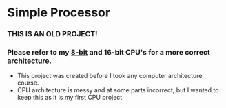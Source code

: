 # Simple Processor
### THIS IS AN OLD PROJECT!
### Please refer to my [8-bit](https://github.com/mankelly/VerilogProjects/tree/master/8-bit%20CPU) and 16-bit CPU's for a more correct architecture.

- This project was created before I took any computer architecture course.
- CPU architecture is messy and at some parts incorrect, but I wanted to keep this as it is my first CPU project.
